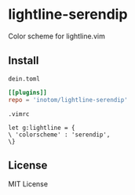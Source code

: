 # lightline-serendip

Color scheme for lightline.vim

## Install

`dein.toml`

```toml
[[plugins]]
repo = 'inotom/lightline-serendip'
```

`.vimrc`

```vim
let g:lightline = {
\ 'colorscheme' : 'serendip',
\}
```

## License

MIT License
